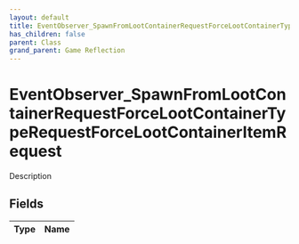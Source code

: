 ```yaml
---
layout: default
title: EventObserver_SpawnFromLootContainerRequestForceLootContainerTypeRequestForceLootContainerItemRequest
has_children: false
parent: Class
grand_parent: Game Reflection
---
```

# EventObserver_SpawnFromLootContainerRequestForceLootContainerTypeRequestForceLootContainerItemRequest
Description 

## Fields
| Type | Name |
|:-------------|:--------------|
